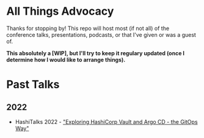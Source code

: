 # All Things Advocacy

Thanks for stopping by! This repo will host most (if not all) of the conference talks, presentations, podcasts, or <insert hand wavy gesture here> that I've given or was a guest of.
  
  **This absolutely a [WIP], but I'll try to keep it regulary updated (once I determine how I would like to arrange things).**
  
 <!--Want me to speak at your event? You can contact me here
 INSERT GOOGLE FORM OR WHATEVS HERE
-->

 # Past Talks
 ## 2022
  - HashiTalks 2022 - ["Exploring HashiCorp Vault and Argo CD - the GitOps Way"](https://github.com/tracypholmes/all-things-advocacy/blob/main/HashiTalks%202022/HashiTalks%202022%20-%20Vault%20and%20ArgoCD.pdf)
